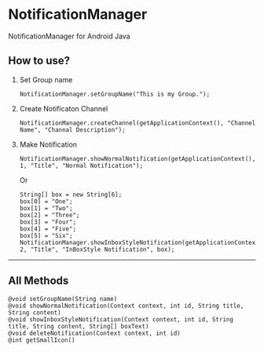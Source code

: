 # NotificationManager
NotificationManager for Android Java

## How to use?
1. Set Group name
   <pre><code>NotificationManager.setGroupName("This is my Group.");</code></pre>

2. Create Notificaton Channel
   <pre><code>NotificationManager.createChannel(getApplicationContext(), "Channel Name", "Channal Description");</code></pre>
   
3. Make Notification
   <pre><code>NotificationManager.showNormalNotification(getApplicationContext(), 1, "Title", "Normal Notification");</code></pre>

   Or
   
   <pre><code>String[] box = new String[6];
   box[0] = "One";
   box[1] = "Two";
   box[2] = "Three";
   box[3] = "Four";
   box[4] = "Five";
   box[5] = "Six";
   NotificationManager.showInboxStyleNotification(getApplicationContext(), 2, "Title", "InBoxStyle Notification", box);</code></pre>
   
<hr/>

## All Methods
  <pre><code>@void setGroupName(String name)
@void showNormalNotification(Context context, int id, String title, String content)
@void showInboxStyleNotification(Context context, int id, String title, String content, String[] boxText)
@void deleteNotification(Context context, int id)
@int getSmallIcon()</code></pre>
